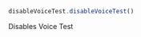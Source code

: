[//]: # (version=8da33e66a9fbb1897d78c0e1eaf9537c2e8f2b25e11e24fe4c66f11f08049168)

```js
disableVoiceTest.disableVoiceTest()
```

Disables Voice Test

